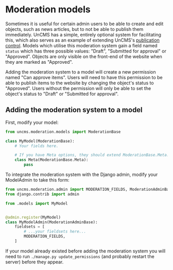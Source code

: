 # Moderation models

Sometimes it is useful for certain admin users to be able to create and edit objects, such as news articles, but to not be able to publish them immediately.
UnCMS has a simple, entirely optional system for facilitating this,
which also serves as an example of extending UnCMS's [publication control](publication-control.md).
Models which utilise this moderation system gain a field named `status` which has three possible values: "Draft", "Submitted for approval" or "Approved".
Objects are only visible on the front-end of the website when they are marked as "Approved".

Adding the moderation system to a model will create a new permission named "Can approve items".
Users will need to have this permission to be able to publish items to the website by changing the object's status to "Approved".
Users without the permission will only be able to set the object's status to "Draft" or "Submitted for approval".

## Adding the moderation system to a model

First, modify your model:

```python
from uncms.moderation.models import ModerationBase

class MyModel(ModerationBase):
    # Your fields here.

    # If you have Meta options, they should extend ModerationBase.Meta.
    class Meta(ModerationBase.Meta):
        pass
```

To integrate the moderation system with the Django admin, modify your ModelAdmin to take this form:

```python
from uncms.moderation.admin import MODERATION_FIELDS, ModerationAdminBase
from django.contrib import admin

from .models import MyModel


@admin.register(MyModel)
class MyModelAdmin(ModerationAdminBase):
    fieldsets = [
        # ...your fieldsets here...
        MODERATION_FIELDS,
    ]
```

If your model already existed before adding the moderation system you will need to run `./manage.py update_permissions` (and probably restart the server) before they appear.
